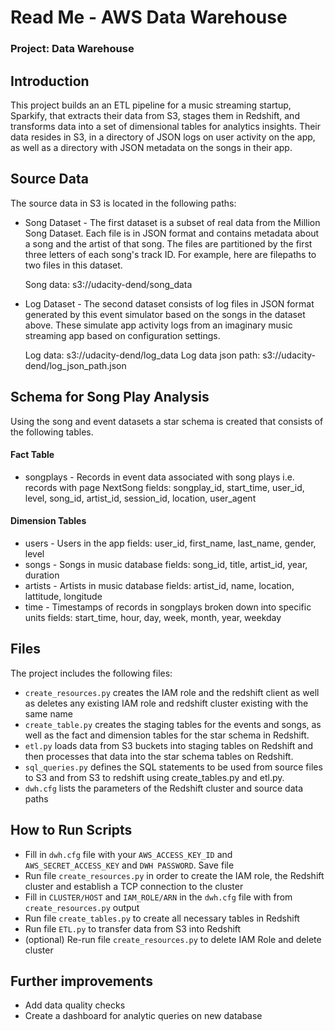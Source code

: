 # Read Me - AWS Data Warehouse

### Project: Data Warehouse

## Introduction

This project builds an  an ETL pipeline for a music streaming startup, Sparkify, that extracts their data from S3, stages them in Redshift, and transforms data into a set of dimensional tables for analytics insights. Their data resides in S3, in a directory of JSON logs on user activity on the app, as well as a directory with JSON metadata on the songs in their app.


## Source Data
The source data in S3 is located in the following paths:

* Song Dataset - The first dataset is a subset of real data from the Million Song Dataset. Each file is in JSON format and contains metadata about a song and the artist of that song. The files are partitioned by the first three letters of each song's track ID. For example, here are filepaths to two files in this dataset.
    
    Song data: s3://udacity-dend/song_data

* Log Dataset - The second dataset consists of log files in JSON format generated by this event simulator based on the songs in the dataset above. These simulate app activity logs from an imaginary music streaming app based on configuration settings.

    Log data: s3://udacity-dend/log_data
    Log data json path: s3://udacity-dend/log_json_path.json


## Schema for Song Play Analysis
Using the song and event datasets a star schema is created that consists of the following tables.

#### Fact Table

* songplays - Records in event data associated with song plays i.e. records with page NextSong
    fields: songplay_id, start_time, user_id, level, song_id, artist_id, session_id, location, user_agent

#### Dimension Tables
* users - Users in the app
    fields: user_id, first_name, last_name, gender, level
* songs - Songs in music database
    fields: song_id, title, artist_id, year, duration
* artists - Artists in music database
    fields: artist_id, name, location, lattitude, longitude
* time - Timestamps of records in songplays broken down into specific units
    fields: start_time, hour, day, week, month, year, weekday

## Files
The project includes the following files:

* `create_resources.py`  creates the IAM role and the redshift client as well as deletes any existing IAM role and redshift cluster existing with the same name
* `create_table.py`  creates the staging tables for the events and songs, as well as the fact and dimension tables for the star schema in Redshift.
* `etl.py`  loads data from S3 buckets into staging tables on Redshift and then processes that data into the star schema tables on Redshift.
* `sql_queries.py`  defines the SQL statements to be used from source files to S3 and from S3 to redshift using create_tables.py and etl.py.
* `dwh.cfg` lists the parameters of the Redshift cluster and source data paths 

## How to Run Scripts

* Fill in `dwh.cfg` file with your `AWS_ACCESS_KEY_ID` and `AWS_SECRET_ACCESS_KEY` and `DWH PASSWORD`. Save file
* Run file `create_resources.py` in order to create the IAM role, the Redshift cluster and establish a TCP connection to the cluster
* Fill in `CLUSTER/HOST` and `IAM_ROLE/ARN` in the `dwh.cfg` file with   from `create_resources.py` output
* Run file `create_tables.py` to create all necessary tables in Redshift
* Run file `ETL.py` to transfer data from S3 into Redshift
* (optional) Re-run file `create_resources.py` to delete IAM Role and delete cluster

## Further improvements

* Add data quality checks
* Create a dashboard for analytic queries on new database
